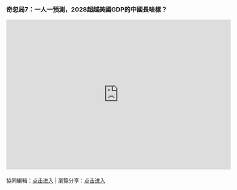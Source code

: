 ### 奇忽局7：一人一預測，2028超越美國GDP的中國長啥樣？

<iframe width="600" height="400" frameborder="0" src="https://www.mindmeister.com/maps/public_map_shell/1809789951/7-2028-gdp?width=600&height=400&z=auto&t=RVzOCv3fWK&no_logo=1" scrolling="no" style="overflow: hidden; margin-bottom: 5px;">Your browser is not able to display frames. Please visit <a href="https://www.mindmeister.com/1809789951/7-2028-gdp?t=RVzOCv3fWK" target="_blank">奇忽局7：一人一預測，2028超越美國GDP的中國長啥樣？</a> on MindMeister.</iframe>

協同編輯：[点击进入](https://mm.tt/1809789951?t=RVzOCv3fWK) | 瀏覽分享：[点击进入](https://www.mindmeister.com/1809789951/7-2028-gdp)